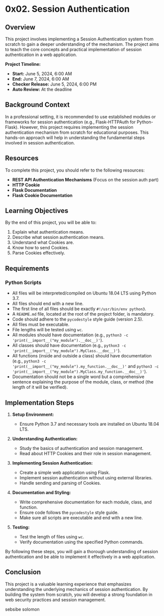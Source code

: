 # 0x02. Session Authentication

## Overview

This project involves implementing a Session Authentication system from scratch to gain a deeper understanding of the mechanism. The project aims to teach the core concepts and practical implementation of session authentication in a web application. 

**Project Timeline:**
- **Start:** June 5, 2024, 6:00 AM
- **End:** June 7, 2024, 6:00 AM
- **Checker Release:** June 5, 2024, 6:00 PM
- **Auto Review:** At the deadline

## Background Context

In a professional setting, it is recommended to use established modules or frameworks for session authentication (e.g., Flask-HTTPAuth for Python-Flask). However, this project requires implementing the session authentication mechanism from scratch for educational purposes. This hands-on approach will help in understanding the fundamental steps involved in session authentication.

## Resources

To complete this project, you should refer to the following resources:

- **REST API Authentication Mechanisms** (Focus on the session auth part)
- **HTTP Cookie**
- **Flask Documentation**
- **Flask Cookie Documentation**

## Learning Objectives

By the end of this project, you will be able to:

1. Explain what authentication means.
2. Describe what session authentication means.
3. Understand what Cookies are.
4. Know how to send Cookies.
5. Parse Cookies effectively.

## Requirements

### Python Scripts

- All files will be interpreted/compiled on Ubuntu 18.04 LTS using Python 3.7.
- All files should end with a new line.
- The first line of all files should be exactly `#!/usr/bin/env python3`.
- A `README.md` file, located at the root of the project folder, is mandatory.
- Code should adhere to the `pycodestyle` style guide (version 2.5).
- All files must be executable.
- File lengths will be tested using `wc`.
- All modules should have documentation (e.g., `python3 -c 'print(__import__("my_module").__doc__)'`).
- All classes should have documentation (e.g., `python3 -c 'print(__import__("my_module").MyClass.__doc__)'`).
- All functions (inside and outside a class) should have documentation (e.g., `python3 -c 'print(__import__("my_module").my_function.__doc__)'` and `python3 -c 'print(__import__("my_module").MyClass.my_function.__doc__)'`).
- Documentation should not be a single word but a comprehensive sentence explaining the purpose of the module, class, or method (the length of it will be verified).

## Implementation Steps

1. **Setup Environment:**
   - Ensure Python 3.7 and necessary tools are installed on Ubuntu 18.04 LTS.

2. **Understanding Authentication:**
   - Study the basics of authentication and session management.
   - Read about HTTP Cookies and their role in session management.

3. **Implementing Session Authentication:**
   - Create a simple web application using Flask.
   - Implement session authentication without using external libraries.
   - Handle sending and parsing of Cookies.

4. **Documentation and Styling:**
   - Write comprehensive documentation for each module, class, and function.
   - Ensure code follows the `pycodestyle` style guide.
   - Make sure all scripts are executable and end with a new line.

5. **Testing:**
   - Test the length of files using `wc`.
   - Verify documentation using the specified Python commands.

By following these steps, you will gain a thorough understanding of session authentication and be able to implement it effectively in a web application.

## Conclusion

This project is a valuable learning experience that emphasizes understanding the underlying mechanics of session authentication. By building the system from scratch, you will develop a strong foundation in web security practices and session management.

sebsibe solomon
